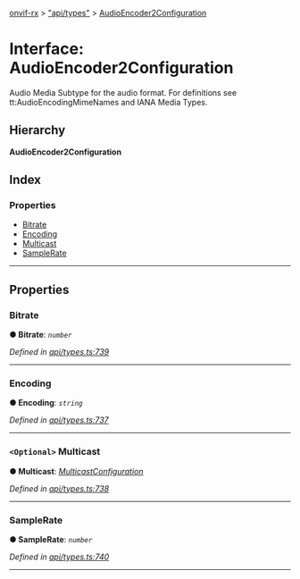 [onvif-rx](../README.md) > ["api/types"](../modules/_api_types_.md) > [AudioEncoder2Configuration](../interfaces/_api_types_.audioencoder2configuration.md)

# Interface: AudioEncoder2Configuration

Audio Media Subtype for the audio format. For definitions see tt:AudioEncodingMimeNames and IANA Media Types.

## Hierarchy

**AudioEncoder2Configuration**

## Index

### Properties

* [Bitrate](_api_types_.audioencoder2configuration.md#bitrate)
* [Encoding](_api_types_.audioencoder2configuration.md#encoding)
* [Multicast](_api_types_.audioencoder2configuration.md#multicast)
* [SampleRate](_api_types_.audioencoder2configuration.md#samplerate)

---

## Properties

<a id="bitrate"></a>

###  Bitrate

**● Bitrate**: *`number`*

*Defined in [api/types.ts:739](https://github.com/patrickmichalina/onvif-rx/blob/3ab1739/src/api/types.ts#L739)*

___
<a id="encoding"></a>

###  Encoding

**● Encoding**: *`string`*

*Defined in [api/types.ts:737](https://github.com/patrickmichalina/onvif-rx/blob/3ab1739/src/api/types.ts#L737)*

___
<a id="multicast"></a>

### `<Optional>` Multicast

**● Multicast**: *[MulticastConfiguration](_api_types_.multicastconfiguration.md)*

*Defined in [api/types.ts:738](https://github.com/patrickmichalina/onvif-rx/blob/3ab1739/src/api/types.ts#L738)*

___
<a id="samplerate"></a>

###  SampleRate

**● SampleRate**: *`number`*

*Defined in [api/types.ts:740](https://github.com/patrickmichalina/onvif-rx/blob/3ab1739/src/api/types.ts#L740)*

___

